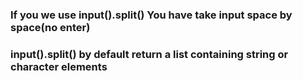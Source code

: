 ### If you we use input().split() You have take input space by space(no enter)

### input().split() by default return a list containing string or character elements
